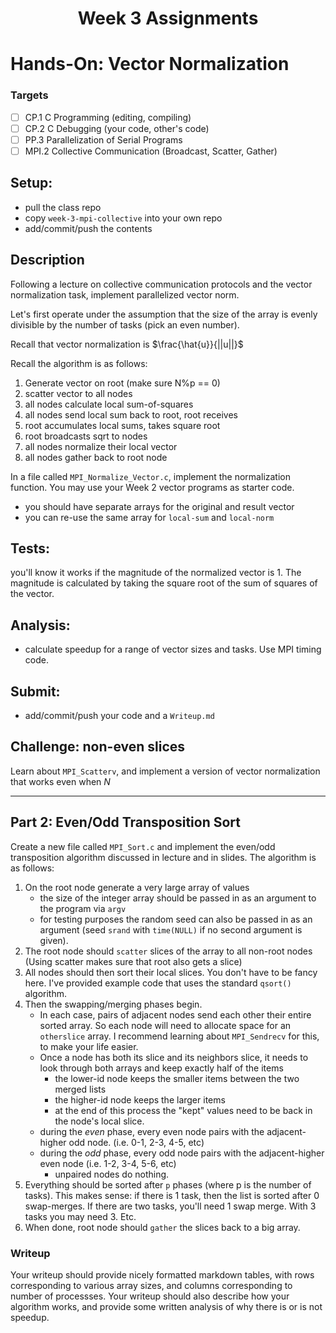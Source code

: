 # <center> Week 3 Assignments</center>

# Hands-On: Vector Normalization

### Targets

- [ ] CP.1	C Programming (editing, compiling)
- [ ] CP.2	C Debugging (your code, other's code)
- [ ] PP.3	Parallelization of Serial Programs
- [ ] MPI.2	Collective Communication (Broadcast, Scatter, Gather)

## Setup: 

* pull the class repo
* copy `week-3-mpi-collective` into your own repo
* add/commit/push the contents

## Description 

Following a lecture on collective communication protocols and the vector normalization task, implement parallelized vector norm.

Let's first operate under the assumption that the size of the array is evenly divisible by the number of tasks (pick an even number).  

Recall that vector normalization is $\frac{\hat{u}}{||u||}$

Recall the algorithm is as follows:

1. Generate vector on root (make sure N%p == 0)
2. scatter vector  to all nodes
3. all nodes calculate local sum-of-squares
4. all nodes send local sum back to root, root receives
5. root accumulates local sums, takes square root
6. root broadcasts sqrt to nodes
7. all nodes normalize their local vector
8. all nodes gather back to root node

In a file called `MPI_Normalize_Vector.c`, implement the normalization function.  You may use your Week 2 vector programs as starter code.

* you should have separate arrays for the original and result vector
* you can re-use the same array for `local-sum` and `local-norm`

## Tests:

 you'll know it works if the magnitude of the normalized vector is 1.  The magnitude is calculated by taking the square root of the sum of squares of the vector.  

 ## Analysis:

* calculate speedup for a range of vector sizes and tasks.  Use MPI timing code.

 ## Submit:
 *  add/commit/push your code and a `Writeup.md`

 ## Challenge: non-even slices

 Learn about `MPI_Scatterv`, and implement a version of vector normalization that works even when $N%P != 0$

---

## Part 2: Even/Odd Transposition Sort

Create a new file called `MPI_Sort.c` and implement the even/odd transposition algorithm discussed in lecture and in slides.  The algorithm is as follows:

1. On the root node generate a very large array of values
    * the size of the integer array should be passed in as an argument to the program via `argv`
    * for testing purposes the random seed can also be passed in as an argument (seed `srand` with `time(NULL)` if no second argument is given).
2. The root node should `scatter` slices of the array to all non-root nodes (Using scatter makes sure that root also gets a slice)
3. All nodes should then sort their local slices.  You don't have to be fancy here.  I've provided example code that uses the standard `qsort()` algorithm. 
4. Then the swapping/merging phases begin.  
    * In each case, pairs of adjacent nodes send each other their entire sorted array.  So each node will need to allocate space for an `otherslice` array.  I recommend learning about `MPI_Sendrecv` for this, to make your life easier.  
    * Once a node has both its slice and its neighbors slice, it needs to look through both arrays and keep exactly half of the items
        * the lower-id node keeps the smaller items between the two merged lists
        * the higher-id node keeps the larger items
        * at the end of this process the "kept" values need to be back in the node's local slice.
    * during the *even* phase, every even node pairs with the adjacent-higher odd node. (i.e. 0-1, 2-3, 4-5, etc)
    * during the *odd* phase, every odd node pairs with the adjacent-higher even node (i.e. 1-2, 3-4, 5-6, etc)
        * unpaired nodes do nothing.
5. Everything should be sorted after `p` phases (where p is the number of tasks).  This makes sense: if there is 1 task, then the list is sorted after 0 swap-merges.  If there are two tasks, you'll need 1 swap merge.   With 3 tasks you may need 3. Etc. 
6. When done, root node should `gather` the slices back to a big array.


### Writeup

Your writeup should provide nicely formatted markdown tables, with rows corresponding to various array sizes, and columns corresponding to number of processses.  Your writeup should also describe how your algorithm works, and provide some written analysis of why there is or is not speedup.
 
 

